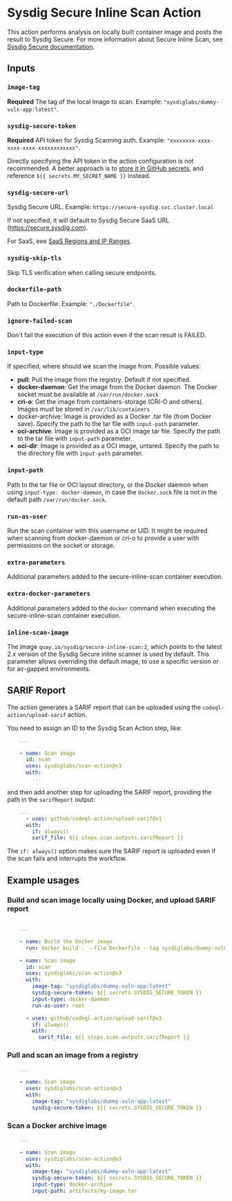 
# Sysdig Secure Inline Scan Action

This action performs analysis on locally built container image and posts the result to Sysdig Secure. For more information about Secure Inline Scan, see [Sysdig Secure documentation](https://docs.sysdig.com/en/image-scanning.html).

## Inputs

### `image-tag`

**Required** The tag of the local image to scan. Example: `"sysdiglabs/dummy-vuln-app:latest"`.

### `sysdig-secure-token`

**Required** API token for Sysdig Scanning auth. Example: `"xxxxxxxx-xxxx-xxxx-xxxx-xxxxxxxxxxxx"`.

Directly specifying the API token in the action configuration is not recommended. A better approach is to [store it in GitHub secrets](https://help.github.com/en/actions/automating-your-workflow-with-github-actions/creating-and-using-encrypted-secrets), and reference `${{ secrets.MY_SECRET_NAME }}` instead.

### `sysdig-secure-url`

Sysdig Secure URL. Example: `https://secure-sysdig.svc.cluster.local`

If not specified, it will default to Sysdig Secure SaaS URL (https://secure.sysdig.com).

For SaaS, eee [SaaS Regions and IP Ranges](https://docs.sysdig.com/en/saas-regions-and-ip-ranges.html).

### `sysdig-skip-tls`

Skip TLS verification when calling secure endpoints.

### `dockerfile-path`

Path to Dockerfile. Example: `"./Dockerfile"`.

### `ignore-failed-scan`

Don't fail the execution of this action even if the scan result is FAILED.

### `input-type`

If specified, where should we scan the image from. Possible values:
* **pull**: Pull the image from the registry. Default if not specified.
* **docker-daemon**: Get the image from the Docker daemon. The Docker socket must be available at `/var/run/docker.sock`
* **cri-o**: Get the image from containers-storage (CRI-O and others). Images must be stored in `/var/lib/containers`
* docker-archive: Image is provided as a Docker .tar file (from Docker save). Specify the path to the tar file with `input-path` parameter.
* **oci-archive**: Image is provided as a OCI image tar file. Specify the path to the tar file with `input-path` parameter.
* **oci-dir**: Image is provided as a OCI image, untared. Specify the path to the directory file with `input-path` parameter.

### `input-path`

Path to the tar file or OCI layout directory, or the Docker daemon when using `input-type: docker-daemon`, in case the `docker.sock` file is not in the default path `/var/run/docker.sock`.

### `run-as-user`

Run the scan container with this username or UID.
It might be required when scanning from docker-daemon or cri-o to provide a user with permissions on the socket or storage.

### `extra-parameters`

Additional parameters added to the secure-inline-scan container execution.

### `extra-docker-parameters`

Additional parameters added to the `docker` command when executing the secure-inline-scan container execution.

### `inline-scan-image`

The image `quay.io/sysdig/secure-inline-scan:2`, which points to the latest 2.x version of the Sysdig Secure inline scanner is used by default.
This parameter allows overriding the default image, to use a specific version or for air-gapped environments.

## SARIF Report

The action generates a SARIF report that can be uploaded using the `codeql-action/upload-sarif` action.

You need to assign an ID to the Sysdig Scan Action step, like:

```yaml
    ...

    - name: Scan image
      id: scan
      uses: sysdiglabs/scan-action@v3
      with:
        ...
```

and then add another step for uploading the SARIF report, providing the path in the `sarifReport` output:

```yaml
    ...
      - uses: github/codeql-action/upload-sarif@v1
      with:
        if: always()
        sarif_file: ${{ steps.scan.outputs.sarifReport }}
```

The `if: always()` option makes sure the SARIF report is uploaded even if the scan fails and interrupts the workflow.

## Example usages

### Build and scan image locally using Docker, and upload SARIF report

```yaml

    ...

    - name: Build the Docker image
      run: docker build . --file Dockerfile --tag sysdiglabs/dummy-vuln-app:latest

    - name: Scan image
      id: scan
      uses: sysdiglabs/scan-action@v3
      with:
        image-tag: "sysdiglabs/dummy-vuln-app:latest"
        sysdig-secure-token: ${{ secrets.SYSDIG_SECURE_TOKEN }}
        input-type: docker-daemon
        run-as-user: root

      - uses: github/codeql-action/upload-sarif@v1
        if: always()
        with:
          sarif_file: ${{ steps.scan.outputs.sarifReport }}

```

### Pull and scan an image from a registry

```yaml
    ...

    - name: Scan image
      uses: sysdiglabs/scan-action@v3
      with:
        image-tag: "sysdiglabs/dummy-vuln-app:latest"
        sysdig-secure-token: ${{ secrets.SYSDIG_SECURE_TOKEN }}
```

### Scan a Docker archive image


```yaml
    ...

    - name: Scan image
      uses: sysdiglabs/scan-action@v3
      with:
        image-tag: "sysdiglabs/dummy-vuln-app:latest"
        sysdig-secure-token: ${{ secrets.SYSDIG_SECURE_TOKEN }}
        input-type: docker-archive
        input-path: artifacts/my-image.tar
```
